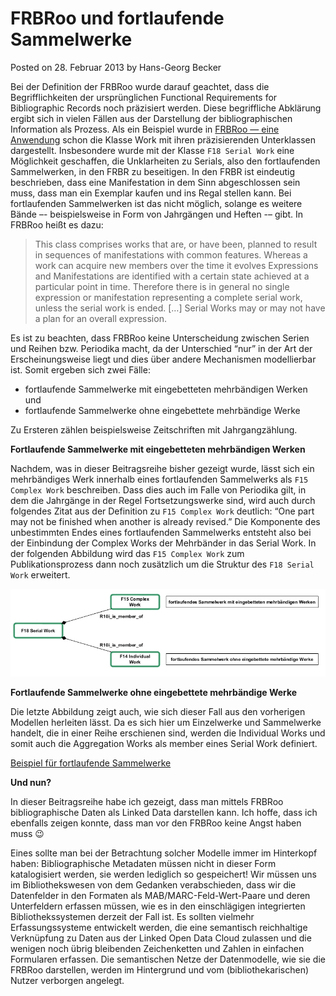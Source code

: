 # FRBRoo und fortlaufende Sammelwerke

Posted on 28. Februar 2013 by Hans-Georg Becker	

Bei der Definition der FRBRoo wurde darauf geachtet, dass die Begrifflichkeiten der ursprünglichen Functional Requirements for Bibliographic Records noch präzisiert werden. Diese begriffliche Abklärung ergibt sich in vielen Fällen aus der Darstellung der bibliographischen Information als Prozess. Als ein Beispiel wurde in [FRBRoo — eine Anwendung](../15/frbroo-eine-anwendung.md) schon die Klasse Work mit ihren präzisierenden Unterklassen dargestellt. Insbesondere wurde mit der Klasse `F18 Serial Work` eine Möglichkeit geschaffen, die Unklarheiten zu Serials, also den fortlaufenden Sammelwerken, in den FRBR zu beseitigen. In den FRBR ist eindeutig beschrieben, dass eine Manifestation in dem Sinn abgeschlossen sein muss, dass man ein Exemplar kaufen und ins Regal stellen kann. Bei fortlaufenden Sammelwerken ist das nicht möglich, solange es weitere Bände –- beispielsweise in Form von Jahrgängen und Heften -– gibt. In FRBRoo heißt es dazu:

>    This class comprises works that are, or have been, planned to result in sequences of manifestations with common features. Whereas a work can acquire new members over the time it evolves Expressions and Manifestations are identified with a certain state achieved at a particular point in time. Therefore there is in general no single expression or manifestation representing a complete serial work, unless the serial work is ended. […] Serial Works may or may not have a plan for an overall expression.

Es ist zu beachten, dass FRBRoo keine Unterscheidung zwischen Serien und Reihen bzw. Periodika macht, da der Unterschied “nur” in der Art der Erscheinungsweise liegt und dies über andere Mechanismen modellierbar ist. Somit ergeben sich zwei Fälle: 

* fortlaufende Sammelwerke mit eingebetteten mehrbändigen Werken und
* fortlaufende Sammelwerke ohne eingebettete mehrbändige Werke

Zu Ersteren zählen beispielsweise Zeitschriften mit Jahrgangzählung.

**Fortlaufende Sammelwerke mit eingebetteten mehrbändigen Werken**

Nachdem, was in dieser Beitragsreihe bisher gezeigt wurde, lässt sich ein mehrbändiges Werk innerhalb eines fortlaufenden Sammelwerks als `F15 Complex Work` beschreiben. Dass dies auch im Falle von Periodika gilt, in dem die Jahrgänge in der Regel Fortsetzungswerke sind, wird auch durch folgendes Zitat aus der Definition zu `F15 Complex Work` deutlich: “One part may not be finished when another is already revised.”
Die Komponente des unbestimmten Endes eines fortlaufenden Sammelwerks entsteht also bei der Einbindung der Complex Works der Mehrbänder in das Serial Work. In der folgenden Abbildung wird das `F15 Complex Work` zum Publikationsprozess dann noch zusätzlich um die Struktur des `F18 Serial Work` erweitert.

![](HGB_F18.jpg)

**Fortlaufende Sammelwerke ohne eingebettete mehrbändige Werke**

Die letzte Abbildung zeigt auch, wie sich dieser Fall aus den vorherigen Modellen herleiten lässt. Da es sich hier um Einzelwerke und Sammelwerke handelt, die in einer Reihe erschienen sind, werden die Individual Works und somit auch die Aggregation Works als member eines Serial Work definiert.

[Beispiel für fortlaufende Sammelwerke](beispiele-frbroo-und-fortlaufende-sammelwerke.md)

**Und nun?**

In dieser Beitragsreihe habe ich gezeigt, dass man mittels FRBRoo bibliographische Daten als Linked Data darstellen kann. Ich hoffe, dass ich ebenfalls zeigen konnte, dass man vor den FRBRoo keine Angst haben muss 😉

Eines sollte man bei der Betrachtung solcher Modelle immer im Hinterkopf haben: Bibliographische Metadaten müssen nicht in dieser Form katalogisiert werden, sie werden lediglich so gespeichert!
Wir müssen uns im Bibliothekswesen von dem Gedanken verabschieden, dass wir die Datenfelder in den Formaten als MAB/MARC-Feld-Wert-Paare und deren Unterfeldern erfassen müssen, wie es in den einschlägigen integrierten Bibliothekssystemen derzeit der Fall ist.
Es sollten vielmehr Erfassungssysteme entwickelt werden, die eine semantisch reichhaltige Verknüpfung zu Daten aus der Linked Open Data Cloud zulassen und die wenigen noch übrig bleibenden Zeichenketten und Zahlen in einfachen Formularen erfassen. Die semantischen Netze der Datenmodelle, wie sie die FRBRoo darstellen, werden im Hintergrund und vom (bibliothekarischen) Nutzer verborgen angelegt.
